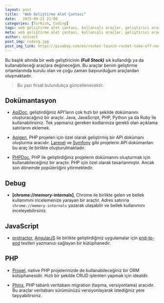 ```yaml
---
layout: post
title:  "Web Geliştirme Alet Çantası"
date:   2015-09-21 21:00
categories: [Turkish, Coding]
tags: web geliştirme alet çantası, kullanışlı araçlar, geliştirici araçları, yardımcı araçlar, eklentiler
meta: web geliştirme alet çantası, kullanışlı araçlar, geliştirici araçları, yardımcı araçlar, eklentiler
author: ozziest
post_img: coding.jpg
post_img_link: https://pixabay.com/en/rocket-launch-rocket-take-off-nasa-67643
---
```


Bu başlık altında bir web geliştiricinin ***(Full Stack)*** sık kullandığı ya da kullanabileceği araçlara değineceğim. Bu araçlar benim geliştirme ortamlarımda kurulu olan ve çoğu zaman başvurduğum araçlardan oluşmaktadır. 

> Bu yazı fırsat bulundukça güncellenecektir. 

## Dokümantasyon

- [ApiDoc](http://apidocjs.com/), geliştirdiğiniz API'ların çok hızlı bir şekilde dokümanını oluşturacağınız bir araçtır. Java, JavaScript, PHP, Python ya da Ruby ile kullanabilirsiniz. Tek yapmanız gereken kodlarınıza gerekli olan açıklama satırlarını eklemek. 

- [Apigen](http://www.apigen.org/), PHP projeleri için özel olarak geliştirmiş bir API dokümanı oluşturma aracıdır. [Larevel](http://laravel.com) ve [Symfony](https://symfony.com/) gibi projelerin API dokümanları bu araç ile birlikte oluşturulmaktadır. 

- [PHPDoc](http://www.phpdoc.org), PHP ile geliştirdiğiniz projelerin dokümanını oluşturmak için kullanabileceğiniz bir araçtır. PHP için özel olarak tasarlanmıştır. Ancak son dönemde popülerliğini yitirmektedir.

## Debug 

- **[chrome://memory-internals]**, Chrome ile birlikte gelen ve bellek kullanımını incelemenize yarayan bir araçtır. Adres satırına `chrome://memory-internals` yazarak ulaşabilir ve bellek kullanımını inceleyebilirsiniz.

## JavaScript

- [protractor](https://angular.github.io/protractor), [AngularJS](https://angularjs.org/) ile birlikte geliştirdiğiniz uygulamalar için [end-to-end](https://www.techopedia.com/definition/7035/end-to-end-test) testleri yazmanızı sağlayan bir kütüphanedir.

## PHP 

- [Propel](http://propelorm.org), native PHP projelerinizde de kullanabileceğiniz bir ORM kütüphanesidir. Hızlı bir şekilde CRUD işlemleri yapmak için idealdir.

- [Phinx](https://phinx.org), PHP tabanlı veritabanı migration (taşıma, versiyonlama) aracıdır. Bu araçlar veritabanı sürümünüzü versiyonlayarak istediğiniz yere taşıyabilirsiniz.
